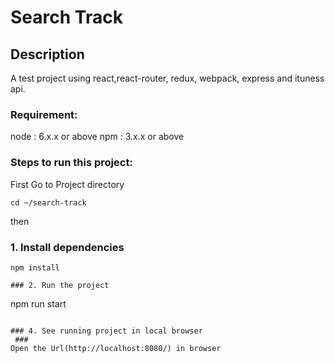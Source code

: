 # Search Track

## Description
A test project using react,react-router, redux, webpack, express and ituness api.

### Requirement:
node : 6.x.x or above 
npm : 3.x.x or above

### Steps to run this project:

First Go to Project directory

```
cd ~/search-track
```
then

### 1. Install dependencies
 

```
npm install
```
```
### 2. Run the project
```
 npm run start
```

### 4. See running project in local browser 
 ###
Open the Url(http://localhost:8080/) in browser


